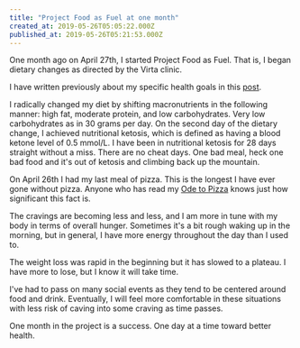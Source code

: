 ```yaml
---
title: "Project Food as Fuel at one month"
created_at: 2019-05-26T05:05:22.000Z
published_at: 2019-05-26T05:21:53.000Z
---
```

One month ago on April 27th, I started Project Food as Fuel. That is, I began dietary changes as directed by the Virta clinic. 

I have written previously about my specific health goals in this [post](https://200wordsaday.com/words/my-health-goals-for-the-next-year-152895cb9d82c4e288). 

I radically changed my diet by shifting macronutrients in the following manner: high fat, moderate protein, and low carbohydrates. Very low carbohydrates as in 30 grams per day. On the second day of the dietary change, I achieved nutritional ketosis, which is defined as having a blood ketone level of 0.5 mmol/L. I have been in nutritional ketosis for 28 days straight without a miss. There are no cheat days. One bad meal, heck one bad food and it's out of ketosis and climbing back up the mountain.

On April 26th I had my last meal of pizza. This is the longest I have ever gone without pizza. Anyone who has read my [Ode to Pizza](https://200wordsaday.com/words/my-ode-to-pizza-116405c817f94a386e) knows just how significant this fact is.

The cravings are becoming less and less, and I am more in tune with my body in terms of overall hunger. Sometimes it's a bit rough waking up in the morning, but in general, I have more energy throughout the day than I used to. 

The weight loss was rapid in the beginning but it has slowed to a plateau. I have more to lose, but I know it will take time.

I've had to pass on many social events as they tend to be centered around food and drink. Eventually, I will feel more comfortable in these situations with less risk of caving into some craving as time passes. 

One month in the project is a success. One day at a time toward better health.
